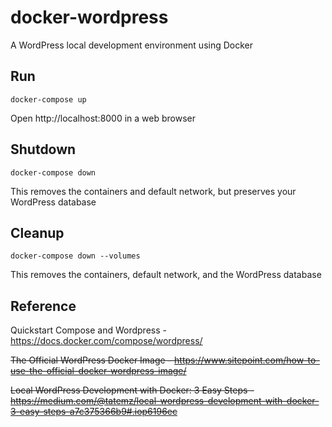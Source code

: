 # docker-wordpress

A WordPress local development environment using Docker

## Run

```
docker-compose up
```
Open http://localhost:8000 in a web browser

## Shutdown

```
docker-compose down
```
This removes the containers and default network, but preserves your WordPress database

## Cleanup

```
docker-compose down --volumes
```
This removes the containers, default network, and the WordPress database

## Reference

Quickstart Compose and Wordpress - https://docs.docker.com/compose/wordpress/

~~The Official WordPress Docker Image - https://www.sitepoint.com/how-to-use-the-official-docker-wordpress-image/~~

~~Local WordPress Development with Docker: 3 Easy Steps - https://medium.com/@tatemz/local-wordpress-development-with-docker-3-easy-steps-a7c375366b9#.iop6196ec~~
